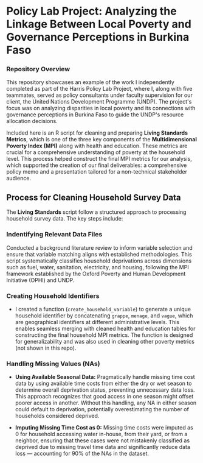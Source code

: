 # Policy Lab Project: Analyzing the Linkage Between Local Poverty and Governance Perceptions in Burkina Faso

### Repository Overview

This repository showcases an example of the work I independently completed as part of the Harris Policy Lab Project, where I, along with five teammates, served as policy consultants under faculty supervision for our client, the United Nations Development Programme (UNDP). The project's focus was on analyzing disparities in local poverty and its connections with governance perceptions in Burkina Faso to guide the UNDP's resource allocation decisions. 

Included here is an R script for cleaning and preparing **Living Standards Metrics**, which is one of the three key components of the **Multidimensional Poverty Index (MPI)** along with health and education. These metrics are crucial for a comprehensive understanding of poverty at the household level. This process helped construct the final MPI metrics for our analysis, which supported the creation of our final deliverables: a comprehensive policy memo and a presentation tailored for a non-technical stakeholder audience.

## Process for Cleaning Household Survey Data

The **Living Standards** script follow a structured approach to processing household survey data. The key steps include:

### Indentifying Relevant Data Files

Conducted a background literature review to inform variable selection and ensure that variable matching aligns with established methodologies. This script systematically classifies household deprivations across dimensions such as fuel, water, sanitation, electricity, and housing, following the MPI framework established by the Oxford Poverty and Human Development Initiative (OPHI) and UNDP.


### Creating Household Identifiers

* I created a function (`create_household_variable`) to generate a unique household identifier by concatenating `grappe`, `menage`, and `vague`, which are geographical identifiers at different administrative levels. This enables seamless merging with cleaned health and education tables for constructing the final household MPI metrics. The function is designed for generalizability and was also used in cleaning other poverty metrics (not shown in this repo).


### Handling Missing Values (NAs)

  * **Using Available Seasonal Data:** Pragmatically handle missing time cost data by using available time costs from either the dry or wet season to determine overall deprivation status, preventing unnecessary data loss. This approach recognizes that good access in one season might offset poorer access in another. Without this handling, any NA in either season could default to deprivation, potentially overestimating the number of households considered deprived.
    
  * **Imputing Missing Time Cost as 0:** Missing time costs were imputed as 0 for household accessing water in-house, from their yard, or from a neighbor, ensuring that these cases were not mistakenly classified as deprived due to missing travel time data and significantly reduce data loss — accounting for 90% of the NAs in the dataset.

